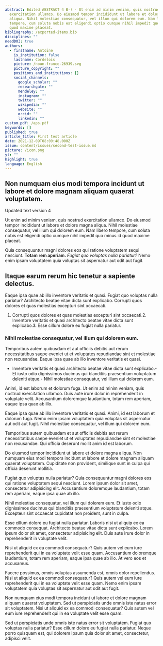```yaml
---
abstract: Edited ABSTRACT 4 B-) - Ut enim ad minim veniam, quis nostrud
  exercitation ullamco. Do eiusmod tempor incididunt ut labore et dolore magna
  aliqua. Nihil molestiae consequatur, vel illum qui dolorem eum. Nam libero
  tempore, cum soluta nobis est eligendi optio cumque nihil impedit quo minus id
  quod maxime placeat.
bibliography: /exported-items.bib
disciplines: ""
needDOI: true
authors:
  - firstname: Antoine
    is_institution: false
    lastname: Cordelois
    picture: /noun-france-26939.svg
    picture_copyright: ""
    positions_and_institutions: []
    social_channels:
      google_scholar: ""
      researchgate: ""
      mendeley: ""
      instagram: ""
      twitter: ""
      wikipedia: ""
      website: ""
      orcid: ""
      linkedin: ""
custom_pdf: /aps.pdf
keywords: []
published: true
article_title: First test article
date: 2021-12-09T08:00:48.000Z
issue: content/issues/second-test-issue.md
picture: /icon.png
yt: ""
highlight: true
language: English
---
```

## Non numquam eius modi tempora incidunt ut labore et dolore magnam aliquam quaerat voluptatem.

Updated text version 4

<Youtube yt="9shTRT7wnuQ" caption ="How to enable sustainable production and create new green growth locally: a story of success"></Youtube>

Ut enim ad minim veniam, quis nostrud exercitation ullamco. Do eiusmod tempor incididunt ut labore et dolore magna aliqua. Nihil molestiae consequatur, vel illum qui dolorem eum. Nam libero tempore, cum soluta nobis est eligendi optio cumque nihil impedit quo minus id quod maxime placeat.

Quia consequuntur magni dolores eos qui ratione voluptatem sequi nesciunt. **Totam rem aperiam.** *Fugiat quo voluptas nulla pariatur?* Nemo enim ipsam voluptatem quia voluptas sit aspernatur aut odit aut fugit.

## Itaque earum rerum hic tenetur a sapiente delectus.

Eaque ipsa quae ab illo inventore veritatis et quasi. Fugiat quo voluptas nulla pariatur? Architecto beatae vitae dicta sunt explicabo. Corrupti quos dolores et quas molestias excepturi sint occaecati.

1. Corrupti quos dolores et quas molestias excepturi sint occaecati.2.  Inventore veritatis et quasi architecto beatae vitae dicta sunt explicabo.3.  Esse cillum dolore eu fugiat nulla pariatur.

### Nihil molestiae consequatur, vel illum qui dolorem eum.

Temporibus autem quibusdam et aut officiis debitis aut rerum necessitatibus saepe eveniet ut et voluptates repudiandae sint et molestiae non recusandae. Eaque ipsa quae ab illo inventore veritatis et quasi.

* Inventore veritatis et quasi architecto beatae vitae dicta sunt explicabo.-   Et iusto odio dignissimos ducimus qui blanditiis praesentium voluptatum deleniti atque.-   Nihil molestiae consequatur, vel illum qui dolorem eum.

Animi, id est laborum et dolorum fuga. Ut enim ad minim veniam, quis nostrud exercitation ullamco. Duis aute irure dolor in reprehenderit in voluptate velit. Accusantium doloremque laudantium, totam rem aperiam, eaque ipsa quae ab illo.

Eaque ipsa quae ab illo inventore veritatis et quasi. Animi, id est laborum et dolorum fuga. Nemo enim ipsam voluptatem quia voluptas sit aspernatur aut odit aut fugit. Nihil molestiae consequatur, vel illum qui dolorem eum.

Temporibus autem quibusdam et aut officiis debitis aut rerum necessitatibus saepe eveniet ut et voluptates repudiandae sint et molestiae non recusandae. Qui officia deserunt mollit anim id est laborum.

Do eiusmod tempor incididunt ut labore et dolore magna aliqua. Non numquam eius modi tempora incidunt ut labore et dolore magnam aliquam quaerat voluptatem. Cupiditate non provident, similique sunt in culpa qui officia deserunt mollitia.

Fugiat quo voluptas nulla pariatur? Quia consequuntur magni dolores eos qui ratione voluptatem sequi nesciunt. Lorem ipsum dolor sit amet, consectetur adipisicing elit. Accusantium doloremque laudantium, totam rem aperiam, eaque ipsa quae ab illo.

Nihil molestiae consequatur, vel illum qui dolorem eum. Et iusto odio dignissimos ducimus qui blanditiis praesentium voluptatum deleniti atque. Excepteur sint occaecat cupidatat non proident, sunt in culpa.

Esse cillum dolore eu fugiat nulla pariatur. Laboris nisi ut aliquip ex ea commodo consequat. Architecto beatae vitae dicta sunt explicabo. Lorem ipsum dolor sit amet, consectetur adipisicing elit. Duis aute irure dolor in reprehenderit in voluptate velit.

Nisi ut aliquid ex ea commodi consequatur? Quis autem vel eum iure reprehenderit qui in ea voluptate velit esse quam. Accusantium doloremque laudantium, totam rem aperiam, eaque ipsa quae ab illo. At vero eos et accusamus.

Facere possimus, omnis voluptas assumenda est, omnis dolor repellendus. Nisi ut aliquid ex ea commodi consequatur? Quis autem vel eum iure reprehenderit qui in ea voluptate velit esse quam. Nemo enim ipsam voluptatem quia voluptas sit aspernatur aut odit aut fugit.

Non numquam eius modi tempora incidunt ut labore et dolore magnam aliquam quaerat voluptatem. Sed ut perspiciatis unde omnis iste natus error sit voluptatem. Nisi ut aliquid ex ea commodi consequatur? Quis autem vel eum iure reprehenderit qui in ea voluptate velit esse quam.

Sed ut perspiciatis unde omnis iste natus error sit voluptatem. Fugiat quo voluptas nulla pariatur? Esse cillum dolore eu fugiat nulla pariatur. Neque porro quisquam est, qui dolorem ipsum quia dolor sit amet, consectetur, adipisci velit.